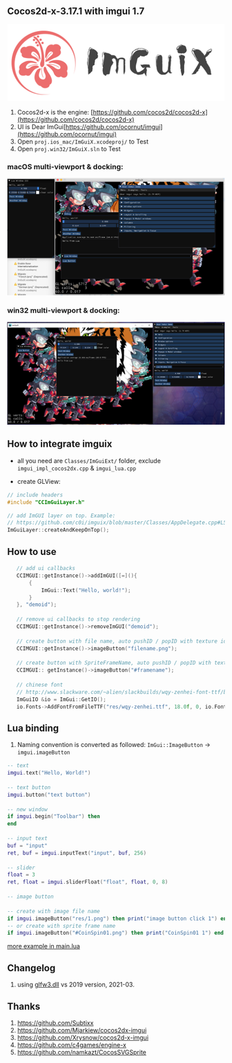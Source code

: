 ## Cocos2d-x-3.17.1 with imgui 1.7

![](docs/logo.png)

1. Cocos2d-x is the engine: [https://github.com/cocos2d/cocos2d-x](https://github.com/cocos2d/cocos2d-x)
2. UI is Dear ImGui[https://github.com/ocornut/imgui](https://github.com/ocornut/imgui)
3. Open `proj.ios_mac/ImGuiX.xcodeproj/` to Test
4. Open `proj.win32/ImGuiX.sln` to Test

### macOS multi-viewport & docking:
![macOS](docs/imguix.png)

### win32 multi-viewport & docking:
![win32](docs/imgui-win32.png)

## How to integrate imguix

- all you need are `Classes/ImGuiExt/` folder, exclude `imgui_impl_cocos2dx.cpp` & `imgui_lua.cpp`

- create GLView:

```c++
// include headers
#include "CCImGuiLayer.h"
```

```c++
// add ImGUI layer on top. Example:
// https://github.com/c0i/imguix/blob/master/Classes/AppDelegate.cpp#L56
ImGuiLayer::createAndKeepOnTop();
```

## How to use

```c++
   // add ui callbacks
   CCIMGUI::getInstance()->addImGUI([=](){
       {
           ImGui::Text("Hello, world!");
       }
   }, "demoid");

   // remove ui callbacks to stop rendering
   CCIMGUI::getInstance()->removeImGUI("demoid");

   // create button with file name, auto pushID / popID with texture id
   CCIMGUI::getInstance()->imageButton("filename.png");

   // create button with SpriteFrameName, auto pushID / popID with texture id
   CCIMGUI:: getInstance()->imageButton("#framename");

   // chinese font
   // http://www.slackware.com/~alien/slackbuilds/wqy-zenhei-font-ttf/build/wqy-zenhei-0.4.23-1.tar.gz
   ImGuiIO &io = ImGui::GetIO();
   io.Fonts->AddFontFromFileTTF("res/wqy-zenhei.ttf", 18.0f, 0, io.Fonts->GetGlyphRangesChinese());
```

## Lua binding

1. Naming convention is converted as followed: `ImGui::ImageButton` -> `imgui.imageButton`

```lua
-- text
imgui.text("Hello, World!")

-- text button
imgui.button("text button")

-- new window
if imgui.begin("Toolbar") then
end

-- input text
buf = "input"
ret, buf = imgui.inputText("input", buf, 256)

-- slider
float = 3
ret, float = imgui.sliderFloat("float", float, 0, 8)

-- image button

-- create with image file name
if imgui.imageButton("res/1.png") then print("image button click 1") end
-- or create with sprite frame name
if imgui.imageButton("#CoinSpin01.png") then print("CoinSpin01 1") end
```

[more example in main.lua](Resources/res/main.lua)

## Changelog

1. using [glfw3.dll](https://github.com/glfw/glfw/releases/download/3.3.3/glfw-3.3.3.bin.WIN32.zip) vs 2019 version, 2021-03.

## Thanks
1. https://github.com/Subtixx
2. https://github.com/Mjarkiew/cocos2dx-imgui
3. https://github.com/Xrysnow/cocos2d-x-imgui
4. https://github.com/c4games/engine-x
5. https://github.com/namkazt/CocosSVGSprite

